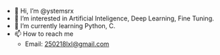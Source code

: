 - 👋 Hi, I’m @ystemsrx
- 👀 I’m interested in Artificial Inteligence, Deep Learning, Fine Tuning.
- 🌱 I’m currently learning Python, C.
- 📫 How to reach me
    - Email: 250218lxl@gmail.com

<!---
ystemsrx/ystemsrx is a ✨ special ✨ repository because its `README.md` (this file) appears on your GitHub profile.
You can click the Preview link to take a look at your changes.
--->
